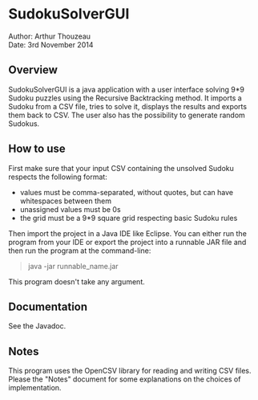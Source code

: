 # SudokuSolverGUI

Author: Arthur Thouzeau  
Date: 3rd November 2014

## Overview

SudokuSolverGUI is a java application with a user interface solving 9*9
Sudoku puzzles using the Recursive Backtracking method. It imports a Sudoku 
from a CSV file, tries to solve it, displays the results and exports them 
back to CSV. The user also has the possibility to generate random Sudokus.

## How to use

First make sure that your input CSV containing the unsolved Sudoku respects the following format:
- values must be comma-separated, without quotes, but can have whitespaces between them
- unassigned values must be 0s
- the grid must be a 9*9 square grid respecting basic Sudoku rules

Then import the project in a Java IDE like Eclipse. You can either run the program from your IDE or export the project into a runnable JAR file and then run the program at the command-line:

> java -jar runnable_name.jar

This program doesn't take any argument.

## Documentation

See the Javadoc.

## Notes

This program uses the OpenCSV library for reading and writing CSV files.  
Please the "Notes" document for some explanations on the choices of implementation.
